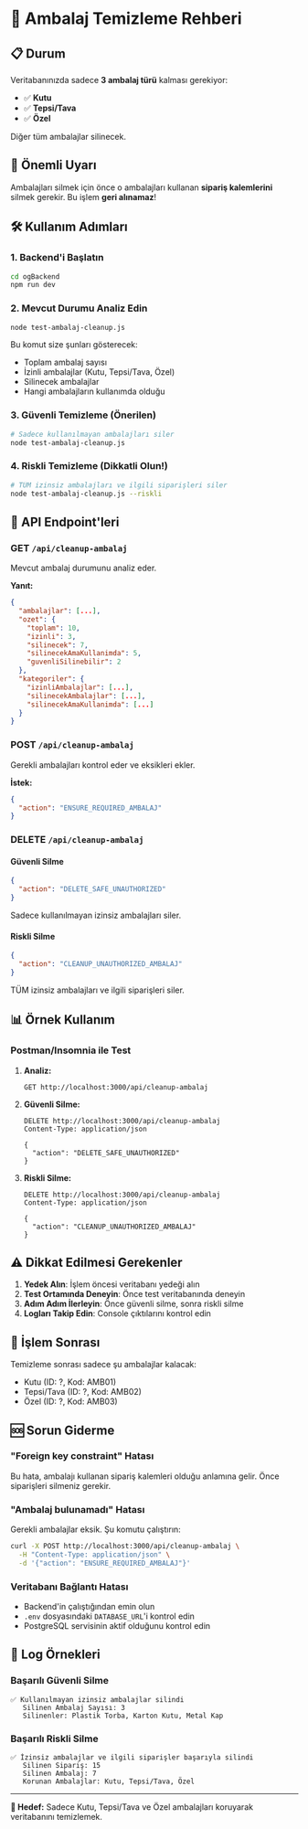 # 🧹 Ambalaj Temizleme Rehberi

## 📋 Durum
Veritabanınızda sadece **3 ambalaj türü** kalması gerekiyor:
- ✅ **Kutu**
- ✅ **Tepsi/Tava** 
- ✅ **Özel**

Diğer tüm ambalajlar silinecek.

## 🚨 Önemli Uyarı
Ambalajları silmek için önce o ambalajları kullanan **sipariş kalemlerini** silmek gerekir. Bu işlem **geri alınamaz**!

## 🛠️ Kullanım Adımları

### 1. Backend'i Başlatın
```bash
cd ogBackend
npm run dev
```

### 2. Mevcut Durumu Analiz Edin
```bash
node test-ambalaj-cleanup.js
```

Bu komut size şunları gösterecek:
- Toplam ambalaj sayısı
- İzinli ambalajlar (Kutu, Tepsi/Tava, Özel)
- Silinecek ambalajlar
- Hangi ambalajların kullanımda olduğu

### 3. Güvenli Temizleme (Önerilen)
```bash
# Sadece kullanılmayan ambalajları siler
node test-ambalaj-cleanup.js
```

### 4. Riskli Temizleme (Dikkatli Olun!)
```bash
# TÜM izinsiz ambalajları ve ilgili siparişleri siler
node test-ambalaj-cleanup.js --riskli
```

## 🔧 API Endpoint'leri

### GET `/api/cleanup-ambalaj`
Mevcut ambalaj durumunu analiz eder.

**Yanıt:**
```json
{
  "ambalajlar": [...],
  "ozet": {
    "toplam": 10,
    "izinli": 3,
    "silinecek": 7,
    "silinecekAmaKullanimda": 5,
    "guvenliSilinebilir": 2
  },
  "kategoriler": {
    "izinliAmbalajlar": [...],
    "silinecekAmbalajlar": [...],
    "silinecekAmaKullanimda": [...]
  }
}
```

### POST `/api/cleanup-ambalaj`
Gerekli ambalajları kontrol eder ve eksikleri ekler.

**İstek:**
```json
{
  "action": "ENSURE_REQUIRED_AMBALAJ"
}
```

### DELETE `/api/cleanup-ambalaj`

#### Güvenli Silme
```json
{
  "action": "DELETE_SAFE_UNAUTHORIZED"
}
```
Sadece kullanılmayan izinsiz ambalajları siler.

#### Riskli Silme
```json
{
  "action": "CLEANUP_UNAUTHORIZED_AMBALAJ"
}
```
TÜM izinsiz ambalajları ve ilgili siparişleri siler.

## 📊 Örnek Kullanım

### Postman/Insomnia ile Test

1. **Analiz:**
   ```
   GET http://localhost:3000/api/cleanup-ambalaj
   ```

2. **Güvenli Silme:**
   ```
   DELETE http://localhost:3000/api/cleanup-ambalaj
   Content-Type: application/json
   
   {
     "action": "DELETE_SAFE_UNAUTHORIZED"
   }
   ```

3. **Riskli Silme:**
   ```
   DELETE http://localhost:3000/api/cleanup-ambalaj
   Content-Type: application/json
   
   {
     "action": "CLEANUP_UNAUTHORIZED_AMBALAJ"
   }
   ```

## ⚠️ Dikkat Edilmesi Gerekenler

1. **Yedek Alın**: İşlem öncesi veritabanı yedeği alın
2. **Test Ortamında Deneyin**: Önce test veritabanında deneyin
3. **Adım Adım İlerleyin**: Önce güvenli silme, sonra riskli silme
4. **Logları Takip Edin**: Console çıktılarını kontrol edin

## 🔄 İşlem Sonrası

Temizleme sonrası sadece şu ambalajlar kalacak:
- Kutu (ID: ?, Kod: AMB01)
- Tepsi/Tava (ID: ?, Kod: AMB02)  
- Özel (ID: ?, Kod: AMB03)

## 🆘 Sorun Giderme

### "Foreign key constraint" Hatası
Bu hata, ambalajı kullanan sipariş kalemleri olduğu anlamına gelir. Önce siparişleri silmeniz gerekir.

### "Ambalaj bulunamadı" Hatası
Gerekli ambalajlar eksik. Şu komutu çalıştırın:
```bash
curl -X POST http://localhost:3000/api/cleanup-ambalaj \
  -H "Content-Type: application/json" \
  -d '{"action": "ENSURE_REQUIRED_AMBALAJ"}'
```

### Veritabanı Bağlantı Hatası
- Backend'in çalıştığından emin olun
- `.env` dosyasındaki `DATABASE_URL`'i kontrol edin
- PostgreSQL servisinin aktif olduğunu kontrol edin

## 📝 Log Örnekleri

### Başarılı Güvenli Silme
```
✅ Kullanılmayan izinsiz ambalajlar silindi
   Silinen Ambalaj Sayısı: 3
   Silinenler: Plastik Torba, Karton Kutu, Metal Kap
```

### Başarılı Riskli Silme
```
✅ İzinsiz ambalajlar ve ilgili siparişler başarıyla silindi
   Silinen Sipariş: 15
   Silinen Ambalaj: 7
   Korunan Ambalajlar: Kutu, Tepsi/Tava, Özel
```

---

**🎯 Hedef:** Sadece Kutu, Tepsi/Tava ve Özel ambalajları koruyarak veritabanını temizlemek. 